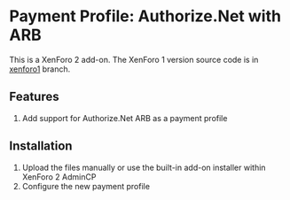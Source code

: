 # Payment Profile: Authorize.Net with ARB

This is a XenForo 2 add-on.
The XenForo 1 version source code is in [xenforo1](https://github.com/xfrocks/bdPaygateAuthorizeNet/tree/xenforo1) branch.

## Features
1. Add support for Authorize.Net ARB as a payment profile

## Installation

1. Upload the files manually or use the built-in add-on installer within XenForo 2 AdminCP
2. Configure the new payment profile
